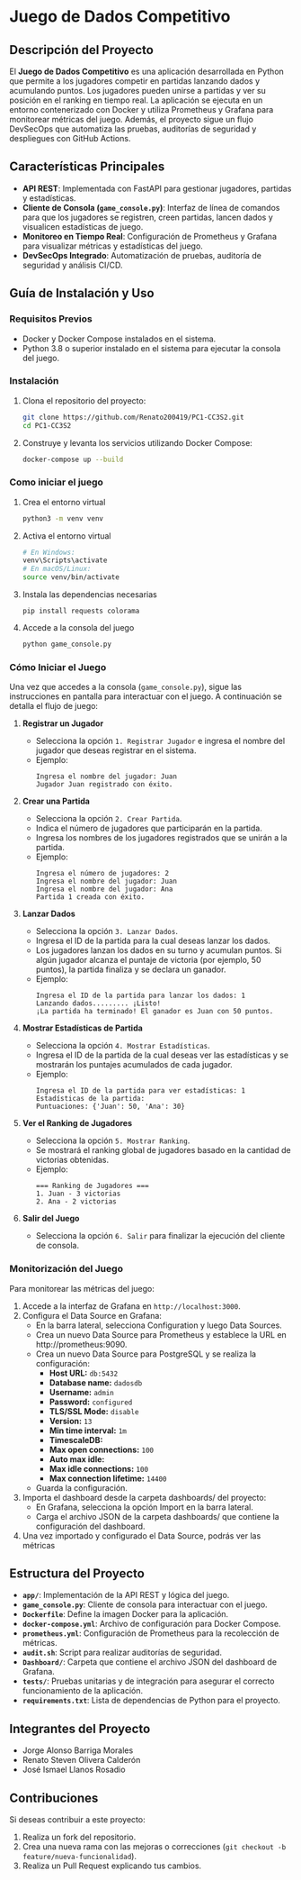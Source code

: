 # Juego de Dados Competitivo

## Descripción del Proyecto

El **Juego de Dados Competitivo** es una aplicación desarrollada en Python que permite a los jugadores competir en partidas lanzando dados y acumulando puntos. Los jugadores pueden unirse a partidas y ver su posición en el ranking en tiempo real. La aplicación se ejecuta en un entorno contenerizado con Docker y utiliza Prometheus y Grafana para monitorear métricas del juego. Además, el proyecto sigue un flujo DevSecOps que automatiza las pruebas, auditorías de seguridad y despliegues con GitHub Actions.

## Características Principales

- **API REST**: Implementada con FastAPI para gestionar jugadores, partidas y estadísticas.
- **Cliente de Consola (`game_console.py`)**: Interfaz de línea de comandos para que los jugadores se registren, creen partidas, lancen dados y visualicen estadísticas de juego.
- **Monitoreo en Tiempo Real**: Configuración de Prometheus y Grafana para visualizar métricas y estadísticas del juego.
- **DevSecOps Integrado**: Automatización de pruebas, auditoría de seguridad y análisis CI/CD.

## Guía de Instalación y Uso

### Requisitos Previos

- Docker y Docker Compose instalados en el sistema.
- Python 3.8 o superior instalado en el sistema para ejecutar la consola del juego.

### Instalación

1. Clona el repositorio del proyecto:
    ```bash
    git clone https://github.com/Renato200419/PC1-CC3S2.git
    cd PC1-CC3S2
    ```

2. Construye y levanta los servicios utilizando Docker Compose:
    ```bash
    docker-compose up --build
    ```
### Como iniciar el juego

1. Crea el entorno virtual

   ```bash
   python3 -m venv venv
   ```
2. Activa el entorno virtual

   ```bash
   # En Windows:
   venv\Scripts\activate
   # En macOS/Linux:
   source venv/bin/activate
   ```
3. Instala las dependencias necesarias

   ```
   pip install requests colorama
   ```

4. Accede a la consola del juego
   ```bash
   python game_console.py
   ```
### Cómo Iniciar el Juego

Una vez que accedes a la consola (`game_console.py`), sigue las instrucciones en pantalla para interactuar con el juego. A continuación se detalla el flujo de juego:

1. **Registrar un Jugador**
   - Selecciona la opción `1. Registrar Jugador` e ingresa el nombre del jugador que deseas registrar en el sistema.
   - Ejemplo:
     ```
     Ingresa el nombre del jugador: Juan
     Jugador Juan registrado con éxito.
     ```

2. **Crear una Partida**
   - Selecciona la opción `2. Crear Partida`.
   - Indica el número de jugadores que participarán en la partida.
   - Ingresa los nombres de los jugadores registrados que se unirán a la partida.
   - Ejemplo:
     ```
     Ingresa el número de jugadores: 2
     Ingresa el nombre del jugador: Juan
     Ingresa el nombre del jugador: Ana
     Partida 1 creada con éxito.
     ```

3. **Lanzar Dados**
   - Selecciona la opción `3. Lanzar Dados`.
   - Ingresa el ID de la partida para la cual deseas lanzar los dados.
   - Los jugadores lanzan los dados en su turno y acumulan puntos. Si algún jugador alcanza el puntaje de victoria (por ejemplo, 50 puntos), la partida finaliza y se declara un ganador.
   - Ejemplo:
     ```
     Ingresa el ID de la partida para lanzar los dados: 1
     Lanzando dados......... ¡Listo!
     ¡La partida ha terminado! El ganador es Juan con 50 puntos.
     ```

4. **Mostrar Estadísticas de Partida**
   - Selecciona la opción `4. Mostrar Estadísticas`.
   - Ingresa el ID de la partida de la cual deseas ver las estadísticas y se mostrarán los puntajes acumulados de cada jugador.
   - Ejemplo:
     ```
     Ingresa el ID de la partida para ver estadísticas: 1
     Estadísticas de la partida:
     Puntuaciones: {'Juan': 50, 'Ana': 30}
     ```

5. **Ver el Ranking de Jugadores**
   - Selecciona la opción `5. Mostrar Ranking`.
   - Se mostrará el ranking global de jugadores basado en la cantidad de victorias obtenidas.
   - Ejemplo:
     ```
     === Ranking de Jugadores ===
     1. Juan - 3 victorias
     2. Ana - 2 victorias
     ```

6. **Salir del Juego**
   - Selecciona la opción `6. Salir` para finalizar la ejecución del cliente de consola.

### Monitorización del Juego

Para monitorear las métricas del juego:

1. Accede a la interfaz de Grafana en `http://localhost:3000`.
2. Configura el Data Source en Grafana:
   - En la barra lateral, selecciona Configuration y luego Data Sources.
   - Crea un nuevo Data Source para Prometheus y establece la URL en http://prometheus:9090.
   - Crea un nuevo Data Source para PostgreSQL y se realiza la configuración:
      * **Host URL:** `db:5432`
      * **Database name:** `dadosdb`
      * **Username:** `admin`
      * **Password:** `configured`
      * **TLS/SSL Mode:** `disable`
      * **Version:** `13`
      * **Min time interval:** `1m`
      * **TimescaleDB:** 
      * **Max open connections:** `100`
      * **Auto max idle:**
      * **Max idle connections:** `100`
      * **Max connection lifetime:** `14400`      
   - Guarda la configuración.
3. Importa el dashboard desde la carpeta dashboards/ del proyecto:
   - En Grafana, selecciona la opción Import en la barra lateral.
   - Carga el archivo JSON de la carpeta dashboards/ que contiene la configuración del dashboard.
4. Una vez importado y configurado el Data Source, podrás ver las métricas

## Estructura del Proyecto

- **`app/`**: Implementación de la API REST y lógica del juego.
- **`game_console.py`**: Cliente de consola para interactuar con el juego.
- **`Dockerfile`**: Define la imagen Docker para la aplicación.
- **`docker-compose.yml`**: Archivo de configuración para Docker Compose.
- **`prometheus.yml`**: Configuración de Prometheus para la recolección de métricas.
- **`audit.sh`**: Script para realizar auditorías de seguridad.
- **`Dashboard/`**: Carpeta que contiene el archivo JSON del dashboard de Grafana.
- **`tests/`**: Pruebas unitarias y de integración para asegurar el correcto funcionamiento de la aplicación.
- **`requirements.txt`**: Lista de dependencias de Python para el proyecto.


## Integrantes del Proyecto
- Jorge Alonso Barriga Morales
- Renato Steven Olivera Calderón
- José Ismael Llanos Rosadio

## Contribuciones

Si deseas contribuir a este proyecto:

1. Realiza un fork del repositorio.
2. Crea una nueva rama con las mejoras o correcciones (`git checkout -b feature/nueva-funcionalidad`).
3. Realiza un Pull Request explicando tus cambios.